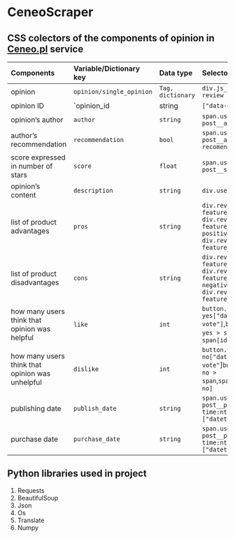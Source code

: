 # CeneoScraper

## CSS colectors of the components of opinion in [Ceneo.pl]() service

|Components|Variable/Dictionary key|Data type|Selector|
| :- | :- | :- | :- |
|opinion|`opinion/single_opinion`|`Tag, dictionary`|`div.js_product-review`|
|opinion ID|`opinion_id|string|`["data-entry-id"]`|
|opinion’s author|`author`|`string`|`span.user-post__author-name`|
|author’s recommendation|`recommendation`|`bool`|`span.user-post__author-recomendation > em`|
|score expressed in number of stars|`score`|`float`|`span.user-post__score-count`|
|opinion’s content|`description`|`string`|`div.user-post__text`|
|list of product advantages|`pros`|`string`|`div.review-feature__col:has( > div.review-feature__title--positives) > div.review-feature__item`|
|list of product disadvantages|`cons`|`string`|`div.review-feature__col:has( > div.review-feature__title--negatives) > div.review-feature__item`|
|how many users think that opinion was helpful|`like`|`int`|`button.vote-yes["data-total-vote"]`,`button.vote-yes > span<`, `span[id^=votes-yes]`|
|how many users think that opinion was unhelpful|`dislike`|`int`|`button.vote-no["data-total-vote"`]`button.vote-no > span`,`span[id^=votes-no]`|
|publishing date|`publish_date`|`string`|`span.user-post__published > time:nth-child(1) ["datetime"]`|
|purchase date|`purchase_date`|`string`|`span.user-post__published > time:nth-child(2) ["datetime"]`|

## Python libraries used in project
1. Requests
2. BeautifulSoup
3. Json
4. Os
5. Translate
6. Numpy
